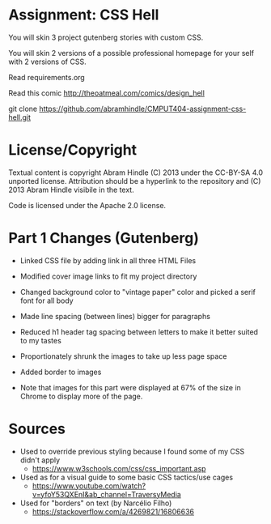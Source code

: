 Assignment: CSS Hell
====================

You will skin 3 project gutenberg stories with custom CSS.

You will skin 2 versions of a possible professional homepage for your
self with 2 versions of CSS.

Read requirements.org

Read this comic http://theoatmeal.com/comics/design_hell

git clone https://github.com/abramhindle/CMPUT404-assignment-css-hell.git

License/Copyright
=================

Textual content is copyright Abram Hindle (C) 2013 under the CC-BY-SA
4.0 unported license. Attribution should be a hyperlink to the
repository and (C) 2013 Abram Hindle visibile in the text.

Code is licensed under the Apache 2.0 license.

# Part 1 Changes (Gutenberg)

- Linked CSS file by adding link in all three HTML Files
- Modified cover image links to fit my project directory

- Changed background color to "vintage paper" color and picked a serif font for all body
- Made line spacing (between lines) bigger for paragraphs
- Reduced h1 header tag spacing between letters to make it better suited to my tastes
- Proportionately shrunk the images to take up less page space
- Added border to images

- Note that images for this part were displayed at 67% of the size in Chrome to display more of the page.

# Sources

- Used to override previous styling because I found some of my CSS didn't apply
  - https://www.w3schools.com/css/css_important.asp
- Used as for a visual guide to some basic CSS tactics/use cages
  - https://www.youtube.com/watch?v=yfoY53QXEnI&ab_channel=TraversyMedia
- Used for "borders" on text (by Narcélio Filho)
  - https://stackoverflow.com/a/4269821/16806636



